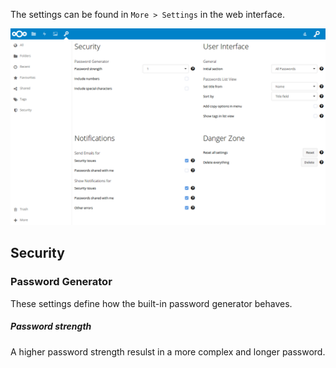 The settings can be found in `More > Settings` in the web interface.

[![Settings Overview](_files/settings-overview.png)](_files/settings-overview.png)

## Security
### Password Generator
These settings define how the built-in password generator behaves.

##### Password strength
A higher password strength resulst in a more complex and longer password.
